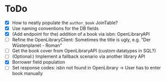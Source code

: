 # ToDo

- [X] How to neatly populate the `author_book` JoinTable?
- [X] Use naming conventions for the DB fields
- [X] (Add endpoint for the) addition of a book via isbn: OpenLibraryAPI
- [ ] Refine the OpenLibraryClient: Sometimes the title is ugly, e.g. "Der Wüstenplanet - Roman"
- [ ] Get the book cover from OpenLibraryAPI (custom datatypes in SQL?)
- [ ] (Optional:) Implement a fallback scenario via another library API
- [X] Borrower field population
- [ ] Set response codes: isbn not found in OpenLibrary -> User has to enter book manually